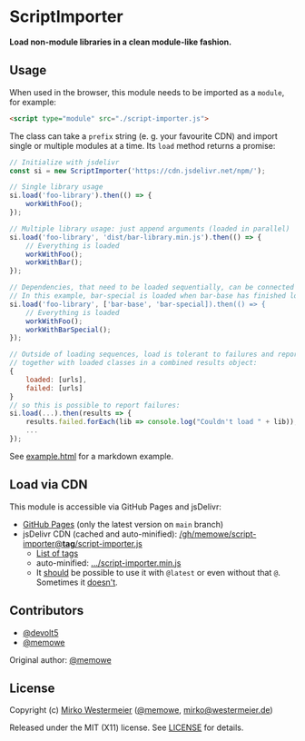 # ScriptImporter

**Load non-module libraries in a clean module-like fashion.**

## Usage

When used in the browser, this module needs to be imported as a `module`, for example:

```html
<script type="module" src="./script-importer.js">
```

The class can take a `prefix` string (e. g. your favourite CDN) and import single or multiple modules at a time. Its `load` method returns a promise:

```javascript
// Initialize with jsdelivr
const si = new ScriptImporter('https://cdn.jsdelivr.net/npm/');

// Single library usage
si.load('foo-library').then(() => {
    workWithFoo();
});

// Multiple library usage: just append arguments (loaded in parallel)
si.load('foo-library', 'dist/bar-library.min.js').then(() => {
    // Everything is loaded
    workWithFoo();
    workWithBar();
});

// Dependencies, that need to be loaded sequentially, can be connected via an array.
// In this example, bar-special is loaded when bar-base has finished loading:
si.load('foo-library', ['bar-base', 'bar-special]).then(() => {
    // Everything is loaded
    workWithFoo();
    workWithBarSpecial();
});

// Outside of loading sequences, load is tolerant to failures and reports them
// together with loaded classes in a combined results object:
{
    loaded: [urls],
    failed: [urls]
}
// so this is possible to report failures:
si.load(...).then(results => {
    results.failed.forEach(lib => console.log("Couldn't load " + lib));
    ...
});
```

See [example.html][example] for a markdown example.

## Load via CDN

This module is accessible via GitHub Pages and jsDelivr:

- [GitHub Pages][ghp] (only the latest version on `main` branch)
- jsDelivr CDN (cached and auto-minified): [/gh/memowe/script-importer@**tag**/script-importer.js][jsd]
    - [List of tags][sitags]
    - auto-minified: [.../script-importer.min.js][jsdmin]
    - It [should][jsdgh] be possible to use it with `@latest` or even without that `@`. Sometimes it [doesn't][jsdbug].

## Contributors

- [\@devolt5][devolt5]
- [\@memowe][mgh]

Original author: [\@memowe][mgh]

## License

Copyright (c) [Mirko Westermeier][mirko] ([\@memowe][mgh], [mirko@westermeier.de][mmail])

Released under the MIT (X11) license. See [LICENSE][mit] for details.

[example]: example.html
[ghp]: https://memowe.github.io/script-importer/script-importer.js
[jsd]: https://cdn.jsdelivr.net/gh/memowe/script-importer@v0.2/script-importer.js
[sitags]: https://github.com/memowe/script-importer/tags
[jsdmin]: https://cdn.jsdelivr.net/gh/memowe/script-importer@v0.2/script-importer.min.js
[jsdgh]: https://www.jsdelivr.com/?docs=gh
[jsdbug]: https://github.com/jsdelivr/jsdelivr/issues/18216
[devolt5]: https://github.com/devolt5
[mgh]: https://github.com/memowe
[mirko]: https://mirko.westermeier.de
[mmail]: mailto:mirko@westermeier.de
[mit]: LICENSE
